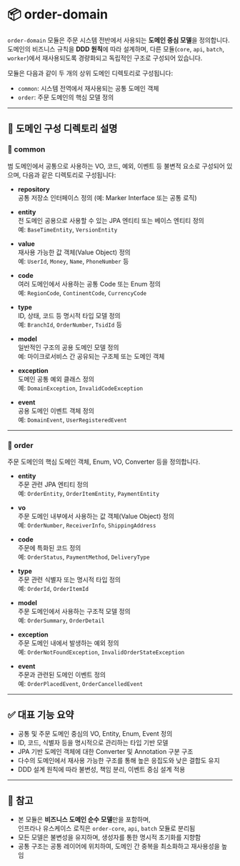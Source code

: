 # 📦 order-domain

`order-domain` 모듈은 주문 시스템 전반에서 사용되는 **도메인 중심 모델**을 정의합니다.  
도메인의 비즈니스 규칙을 **DDD 원칙**에 따라 설계하며, 다른 모듈(`core`, `api`, `batch`, `worker`)에서 재사용되도록 경량화되고 독립적인 구조로 구성되어 있습니다.

모듈은 다음과 같이 두 개의 상위 도메인 디렉토리로 구성됩니다:

- `common`: 시스템 전역에서 재사용되는 공통 도메인 객체
- `order`: 주문 도메인의 핵심 모델 정의

---

## 🧠 도메인 구성 디렉토리 설명

### 📂 common

범 도메인에서 공통으로 사용하는 VO, 코드, 예외, 이벤트 등 불변적 요소로 구성되어 있으며, 다음과 같은 디렉토리로 구성됩니다:

- **repository**  
  공통 저장소 인터페이스 정의 (예: Marker Interface 또는 공통 로직)

- **entity**  
  전 도메인 공용으로 사용할 수 있는 JPA 엔티티 또는 베이스 엔티티 정의  
  예: `BaseTimeEntity`, `VersionEntity`

- **value**  
  재사용 가능한 값 객체(Value Object) 정의  
  예: `UserId`, `Money`, `Name`, `PhoneNumber` 등

- **code**  
  여러 도메인에서 사용하는 공통 Code 또는 Enum 정의  
  예: `RegionCode`, `ContinentCode`, `CurrencyCode`

- **type**  
  ID, 상태, 코드 등 명시적 타입 모델 정의  
  예: `BranchId`, `OrderNumber`, `TsidId` 등

- **model**  
  일반적인 구조의 공용 도메인 모델 정의  
  예: 마이크로서비스 간 공유되는 구조체 또는 도메인 객체

- **exception**  
  도메인 공통 예외 클래스 정의  
  예: `DomainException`, `InvalidCodeException`

- **event**  
  공용 도메인 이벤트 객체 정의  
  예: `DomainEvent`, `UserRegisteredEvent`

---

### 📂 order

주문 도메인의 핵심 도메인 객체, Enum, VO, Converter 등을 정의합니다.

- **entity**  
  주문 관련 JPA 엔티티 정의  
  예: `OrderEntity`, `OrderItemEntity`, `PaymentEntity`

- **vo**  
  주문 도메인 내부에서 사용하는 값 객체(Value Object) 정의  
  예: `OrderNumber`, `ReceiverInfo`, `ShippingAddress`

- **code**  
  주문에 특화된 코드 정의  
  예: `OrderStatus`, `PaymentMethod`, `DeliveryType`

- **type**  
  주문 관련 식별자 또는 명시적 타입 정의  
  예: `OrderId`, `OrderItemId`

- **model**  
  주문 도메인에서 사용하는 구조적 모델 정의  
  예: `OrderSummary`, `OrderDetail`

- **exception**  
  주문 도메인 내에서 발생하는 예외 정의  
  예: `OrderNotFoundException`, `InvalidOrderStateException`

- **event**  
  주문과 관련된 도메인 이벤트 정의  
  예: `OrderPlacedEvent`, `OrderCancelledEvent`

---

## ✅ 대표 기능 요약

- 공통 및 주문 도메인 중심의 VO, Entity, Enum, Event 정의
- ID, 코드, 식별자 등을 명시적으로 관리하는 타입 기반 모델
- JPA 기반 도메인 객체에 대한 Converter 및 Annotation 구분 구조
- 다수의 도메인에서 재사용 가능한 구조를 통해 높은 응집도와 낮은 결합도 유지
- DDD 설계 원칙에 따라 불변성, 책임 분리, 이벤트 중심 설계 적용

---

## 🔗 참고

- 본 모듈은 **비즈니스 도메인 순수 모델**만을 포함하며,  
  인프라나 유스케이스 로직은 `order-core`, `api`, `batch` 모듈로 분리됨
- 모든 모델은 불변성을 유지하며, 생성자를 통한 명시적 초기화를 지향함
- 공통 구조는 공통 레이어에 위치하여, 도메인 간 중복을 최소화하고 재사용성을 높임
